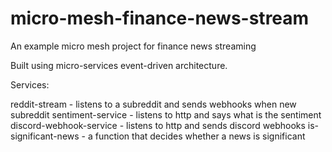 # micro-mesh-finance-news-stream
An example micro mesh project for finance news streaming

Built using micro-services event-driven architecture.

Services:

reddit-stream - listens to a subreddit and sends webhooks when new subreddit
sentiment-service - listens to http and says what is the sentiment
discord-webhook-service - listens to http and sends discord webhooks
is-significant-news - a function that decides whether a news is significant
 